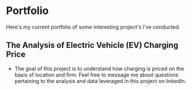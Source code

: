 # Portfolio
Here's my current portfolio of some interesting project's I've conducted. 

## The Analysis of Electric Vehicle (EV) Charging Price 
* The goal of this project is to understand how charging is priced on the basis of location and firm. Feel free to message me about questions pertaining to the analysis and data leveraged in this project on linkedIn.

